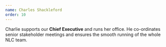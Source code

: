 ```yaml
---
name: Charles Shackleford
order: 10
---
```


Charlie supports our **Chief Executive** and runs her office. He co-ordinates senior stakeholder meetings and ensures the smooth running of the whole NLC team.
